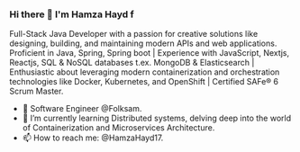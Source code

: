 ### Hi there 👋 I'm Hamza Hayd f

Full-Stack Java Developer with a passion for creative solutions like designing, building, 
and maintaining modern APIs and web applications. Proficient in Java, Spring, Spring boot | 
Experience with JavaScript, Nextjs, Reactjs, SQL & NoSQL databases t.ex. MongoDB & Elasticsearch | Enthusiastic about leveraging modern 
containerization and orchestration technologies like Docker, Kubernetes, and OpenShift | Certified SAFe® 6 Scrum Master.


- 💼 Software Engineer @Folksam. <br/>
- 🌱 I’m currently learning Distributed systems, delving deep into the world of Containerization and Microservices Architecture.<br/>
- 📫 How to reach me: @HamzaHayd17.
